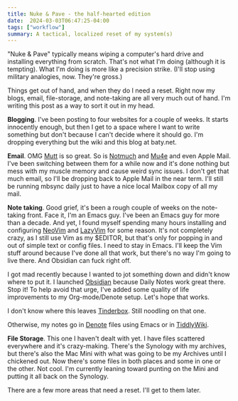 ```yaml
---
title: Nuke & Pave - the half-hearted edition
date:  2024-03-03T06:47:25-04:00
tags: ["workflow"]
summary: A tactical, localized reset of my system(s)
---
```



"Nuke & Pave" typically means wiping a computer's hard drive and installing everything from scratch. That's not what I'm doing (although it is tempting). What I'm doing is more like a precision strike. (I'll stop using military analogies, now. They're gross.)

Things get out of hand, and when they do I need a reset. Right now my blogs, email, file-storage, and note-taking are all very much out of hand. I'm writing this post as a way to sort it out in my head.

**Blogging**. I've been posting to four websites for a couple of weeks. It starts innocently enough, but then I get to a space where I want to write something but don't because I can't decide where it should go. I'm dropping everything but the wiki and this blog at baty.net.

**Email**. OMG [Mutt](http://www.mutt.org/) is so great. So is [Notmuch](https://wiki.archlinux.org/title/Notmuch) and [Mu4e](https://www.emacswiki.org/emacs/mu4e) and even Apple Mail. I've been switching between them for a while now and it's done nothing but mess with my muscle memory and cause weird sync issues. I don't get that much email, so I'll be dropping back to Apple Mail in the near term. I'll still be running mbsync daily just to have a nice local Mailbox copy of all my mail.

**Note taking**. Good grief, it's been a rough couple of weeks on the note-taking front. Face it, I'm an Emacs guy. I've been an Emacs guy for more than a decade. And yet, I found myself spending many hours installing and configuring [NeoVim](https://neovim.io/) and [LazyVim](https://www.lazyvim.org/) for some reason. It's not completely crazy, as I still use Vim as my $EDITOR, but that's only for popping in and out of simple text or config files. I need to stay in Emacs. I'll keep the Vim stuff around because I've done all that work, but there's no way I'm going to live there. And Obsidian can fuck right off.

I got mad recently because I wanted to jot something down and didn't know where to put it. I launched [Obsidian](https://obsidian.md/) because Daily Notes work great there. Stop it! To help avoid that urge, I've added some quality of life improvements to my Org-mode/Denote setup. Let's hope that works.

I don't know where this leaves [Tinderbox](https://eastgate.com/Tinderbox). Still noodling on that one.

Otherwise, my notes go in [Denote](https://protesilaos.com/emacs/denote) files using Emacs or in [TiddlyWiki](https://tiddlywiki.com/).

**File Storage**. This one I haven't dealt with yet. I have files scattered everywhere and it's crazy-making. There's the Synology with my archives, but there's also the Mac Mini with what was going to be my Archives until I chickened out. Now there's some files in both places and some in one or the other. Not cool. I'm currently leaning toward punting on the Mini and putting it all back on the Synology.

There are a few more areas that need a reset. I'll get to them later.

